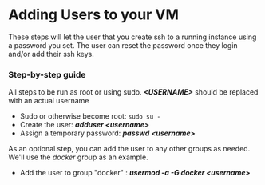 # Adding Users to your VM

These steps will let the user that you create ssh to a running instance using a password you set.  The user can reset the password once they login and/or add their ssh keys.

### Step-by-step guide

All steps to be run as root or using sudo. __*&lt;USERNAME>*__ should be replaced with an actual username

* Sudo or otherwise become root: ```sudo su -```
* Create the user: __*adduser &lt;username>*__
* Assign a temporary password: __*passwd &lt;username>*__

As an optional step, you can add the user to any other groups as needed. We'll use the *docker* group as an example.

* Add the user to group "docker" : __*usermod -a -G docker &lt;username>*__
